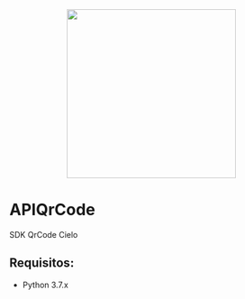 <div style="text-align:center"><img width="300px" src="doc/jeitto.svg" /></div>

# APIQrCode

SDK QrCode Cielo


## Requisitos:
- Python 3.7.x